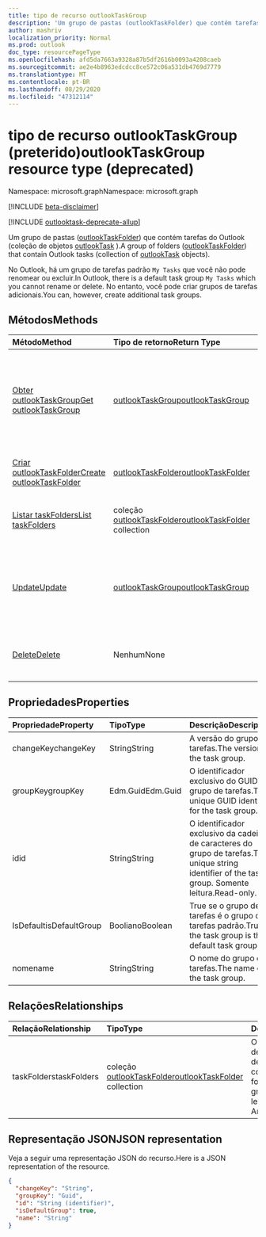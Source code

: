 ```yaml
---
title: tipo de recurso outlookTaskGroup
description: 'Um grupo de pastas (outlookTaskFolder) que contém tarefas do Outlook (coleção de objetos outlookTask). '
author: mashriv
localization_priority: Normal
ms.prod: outlook
doc_type: resourcePageType
ms.openlocfilehash: afd5da7663a9328a87b5df2616b0093a4208caeb
ms.sourcegitcommit: ae2e4b8963edcdcc8ce572c06a531db4769d7779
ms.translationtype: MT
ms.contentlocale: pt-BR
ms.lasthandoff: 08/29/2020
ms.locfileid: "47312114"
---
```

# <a name="outlooktaskgroup-resource-type-deprecated"></a><span data-ttu-id="d71da-103">tipo de recurso outlookTaskGroup (preterido)</span><span class="sxs-lookup"><span data-stu-id="d71da-103">outlookTaskGroup resource type (deprecated)</span></span>

<span data-ttu-id="d71da-104">Namespace: microsoft.graph</span><span class="sxs-lookup"><span data-stu-id="d71da-104">Namespace: microsoft.graph</span></span>

[!INCLUDE [beta-disclaimer](../../includes/beta-disclaimer.md)]

[!INCLUDE [outlooktask-deprecate-allup](../../includes/outlooktask-deprecate-allup.md)]


<span data-ttu-id="d71da-105">Um grupo de pastas ([outlookTaskFolder](outlooktaskfolder.md)) que contém tarefas do Outlook (coleção de objetos [outlookTask](outlooktask.md) ).</span><span class="sxs-lookup"><span data-stu-id="d71da-105">A group of folders ([outlookTaskFolder](outlooktaskfolder.md)) that contain Outlook tasks (collection of [outlookTask](outlooktask.md) objects).</span></span> 

<span data-ttu-id="d71da-106">No Outlook, há um grupo de tarefas padrão `My Tasks` que você não pode renomear ou excluir.</span><span class="sxs-lookup"><span data-stu-id="d71da-106">In Outlook, there is a default task group `My Tasks` which you cannot rename or delete.</span></span> <span data-ttu-id="d71da-107">No entanto, você pode criar grupos de tarefas adicionais.</span><span class="sxs-lookup"><span data-stu-id="d71da-107">You can, however, create additional task groups.</span></span> 


## <a name="methods"></a><span data-ttu-id="d71da-108">Métodos</span><span class="sxs-lookup"><span data-stu-id="d71da-108">Methods</span></span>

| <span data-ttu-id="d71da-109">Método</span><span class="sxs-lookup"><span data-stu-id="d71da-109">Method</span></span>           | <span data-ttu-id="d71da-110">Tipo de retorno</span><span class="sxs-lookup"><span data-stu-id="d71da-110">Return Type</span></span>    |<span data-ttu-id="d71da-111">Descrição</span><span class="sxs-lookup"><span data-stu-id="d71da-111">Description</span></span>|
|:---------------|:--------|:----------|
|[<span data-ttu-id="d71da-112">Obter outlookTaskGroup</span><span class="sxs-lookup"><span data-stu-id="d71da-112">Get outlookTaskGroup</span></span>](../api/outlooktaskgroup-get.md) | [<span data-ttu-id="d71da-113">outlookTaskGroup</span><span class="sxs-lookup"><span data-stu-id="d71da-113">outlookTaskGroup</span></span>](outlooktaskgroup.md) |<span data-ttu-id="d71da-114">Obtenha as propriedades e os relacionamentos do grupo de tarefas especificado do Outlook.</span><span class="sxs-lookup"><span data-stu-id="d71da-114">Get the properties and relationships of the specified Outlook task group.</span></span>|
|[<span data-ttu-id="d71da-115">Criar outlookTaskFolder</span><span class="sxs-lookup"><span data-stu-id="d71da-115">Create outlookTaskFolder</span></span>](../api/outlooktaskgroup-post-taskfolders.md) |[<span data-ttu-id="d71da-116">outlookTaskFolder</span><span class="sxs-lookup"><span data-stu-id="d71da-116">outlookTaskFolder</span></span>](outlooktaskfolder.md)| <span data-ttu-id="d71da-117">Criar uma pasta de tarefas do Outlook.</span><span class="sxs-lookup"><span data-stu-id="d71da-117">Create an Outlook task folder.</span></span>|
|[<span data-ttu-id="d71da-118">Listar taskFolders</span><span class="sxs-lookup"><span data-stu-id="d71da-118">List taskFolders</span></span>](../api/outlooktaskgroup-list-taskfolders.md) |<span data-ttu-id="d71da-119">coleção [outlookTaskFolder](outlooktaskfolder.md)</span><span class="sxs-lookup"><span data-stu-id="d71da-119">[outlookTaskFolder](outlooktaskfolder.md) collection</span></span>| <span data-ttu-id="d71da-120">Obter uma coleção de pastas de tarefas do Outlook.</span><span class="sxs-lookup"><span data-stu-id="d71da-120">Get a collection of Outlook task folders.</span></span>|
|[<span data-ttu-id="d71da-121">Update</span><span class="sxs-lookup"><span data-stu-id="d71da-121">Update</span></span>](../api/outlooktaskgroup-update.md) | [<span data-ttu-id="d71da-122">outlookTaskGroup</span><span class="sxs-lookup"><span data-stu-id="d71da-122">outlookTaskGroup</span></span>](outlooktaskgroup.md)  |<span data-ttu-id="d71da-123">Atualizar as propriedades graváveis de um grupo de tarefas do Outlook.</span><span class="sxs-lookup"><span data-stu-id="d71da-123">Update the writable properties of an Outlook task group.</span></span> |
|[<span data-ttu-id="d71da-124">Delete</span><span class="sxs-lookup"><span data-stu-id="d71da-124">Delete</span></span>](../api/outlooktaskgroup-delete.md) | <span data-ttu-id="d71da-125">Nenhum</span><span class="sxs-lookup"><span data-stu-id="d71da-125">None</span></span> |<span data-ttu-id="d71da-126">Excluir o grupo de tarefas do Outlook especificado.</span><span class="sxs-lookup"><span data-stu-id="d71da-126">Delete the specified Outlook task group.</span></span> |

## <a name="properties"></a><span data-ttu-id="d71da-127">Propriedades</span><span class="sxs-lookup"><span data-stu-id="d71da-127">Properties</span></span>
| <span data-ttu-id="d71da-128">Propriedade</span><span class="sxs-lookup"><span data-stu-id="d71da-128">Property</span></span>     | <span data-ttu-id="d71da-129">Tipo</span><span class="sxs-lookup"><span data-stu-id="d71da-129">Type</span></span>   |<span data-ttu-id="d71da-130">Descrição</span><span class="sxs-lookup"><span data-stu-id="d71da-130">Description</span></span>|
|:---------------|:--------|:----------|
|<span data-ttu-id="d71da-131">changeKey</span><span class="sxs-lookup"><span data-stu-id="d71da-131">changeKey</span></span>|<span data-ttu-id="d71da-132">String</span><span class="sxs-lookup"><span data-stu-id="d71da-132">String</span></span>|<span data-ttu-id="d71da-133">A versão do grupo de tarefas.</span><span class="sxs-lookup"><span data-stu-id="d71da-133">The version of the task group.</span></span>|
|<span data-ttu-id="d71da-134">groupKey</span><span class="sxs-lookup"><span data-stu-id="d71da-134">groupKey</span></span>|<span data-ttu-id="d71da-135">Edm.Guid</span><span class="sxs-lookup"><span data-stu-id="d71da-135">Edm.Guid</span></span>|<span data-ttu-id="d71da-136">O identificador exclusivo do GUID do grupo de tarefas.</span><span class="sxs-lookup"><span data-stu-id="d71da-136">The unique GUID identifier for the task group.</span></span>|
|<span data-ttu-id="d71da-137">id</span><span class="sxs-lookup"><span data-stu-id="d71da-137">id</span></span>|<span data-ttu-id="d71da-138">String</span><span class="sxs-lookup"><span data-stu-id="d71da-138">String</span></span>|<span data-ttu-id="d71da-139">O identificador exclusivo da cadeia de caracteres do grupo de tarefas.</span><span class="sxs-lookup"><span data-stu-id="d71da-139">The unique string identifier of the task group.</span></span> <span data-ttu-id="d71da-140">Somente leitura.</span><span class="sxs-lookup"><span data-stu-id="d71da-140">Read-only.</span></span>|
|<span data-ttu-id="d71da-141">IsDefault</span><span class="sxs-lookup"><span data-stu-id="d71da-141">isDefaultGroup</span></span>|<span data-ttu-id="d71da-142">Booliano</span><span class="sxs-lookup"><span data-stu-id="d71da-142">Boolean</span></span>|<span data-ttu-id="d71da-143">True se o grupo de tarefas é o grupo de tarefas padrão.</span><span class="sxs-lookup"><span data-stu-id="d71da-143">True if the task group is the default task group.</span></span>|
|<span data-ttu-id="d71da-144">nome</span><span class="sxs-lookup"><span data-stu-id="d71da-144">name</span></span>|<span data-ttu-id="d71da-145">String</span><span class="sxs-lookup"><span data-stu-id="d71da-145">String</span></span>|<span data-ttu-id="d71da-146">O nome do grupo de tarefas.</span><span class="sxs-lookup"><span data-stu-id="d71da-146">The name of the task group.</span></span>|

## <a name="relationships"></a><span data-ttu-id="d71da-147">Relações</span><span class="sxs-lookup"><span data-stu-id="d71da-147">Relationships</span></span>
| <span data-ttu-id="d71da-148">Relação</span><span class="sxs-lookup"><span data-stu-id="d71da-148">Relationship</span></span> | <span data-ttu-id="d71da-149">Tipo</span><span class="sxs-lookup"><span data-stu-id="d71da-149">Type</span></span>   |<span data-ttu-id="d71da-150">Descrição</span><span class="sxs-lookup"><span data-stu-id="d71da-150">Description</span></span>|
|:---------------|:--------|:----------|
|<span data-ttu-id="d71da-151">taskFolders</span><span class="sxs-lookup"><span data-stu-id="d71da-151">taskFolders</span></span>|<span data-ttu-id="d71da-152">coleção [outlookTaskFolder](outlooktaskfolder.md)</span><span class="sxs-lookup"><span data-stu-id="d71da-152">[outlookTaskFolder](outlooktaskfolder.md) collection</span></span>| <span data-ttu-id="d71da-153">O conjunto de pastas de tarefas no grupo de tarefas.</span><span class="sxs-lookup"><span data-stu-id="d71da-153">The collection of task folders in the task group.</span></span> <span data-ttu-id="d71da-154">Somente leitura.</span><span class="sxs-lookup"><span data-stu-id="d71da-154">Read-only.</span></span> <span data-ttu-id="d71da-155">Anulável.</span><span class="sxs-lookup"><span data-stu-id="d71da-155">Nullable.</span></span>|

## <a name="json-representation"></a><span data-ttu-id="d71da-156">Representação JSON</span><span class="sxs-lookup"><span data-stu-id="d71da-156">JSON representation</span></span>
<span data-ttu-id="d71da-157">Veja a seguir uma representação JSON do recurso.</span><span class="sxs-lookup"><span data-stu-id="d71da-157">Here is a JSON representation of the resource.</span></span>

<!-- {
  "blockType": "resource",
  "optionalProperties": [

  ],
  "keyProperty": "id",
  "baseType":"microsoft.graph.entity",  
  "@odata.type": "microsoft.graph.outlookTaskGroup"
}-->

```json
{
  "changeKey": "String",
  "groupKey": "Guid",
  "id": "String (identifier)",
  "isDefaultGroup": true,
  "name": "String"
}

```

<!-- uuid: 8fcb5dbc-d5aa-4681-8e31-b001d5168d79
2015-10-25 14:57:30 UTC -->
<!--
{
  "type": "#page.annotation",
  "description": "outlookTaskGroup resource",
  "keywords": "",
  "section": "documentation",
  "tocPath": "",
  "suppressions": []
}
-->
